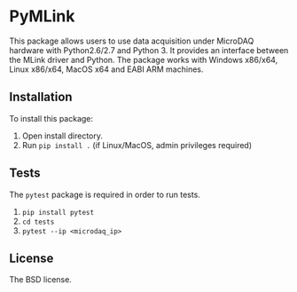 # PyMLink 

This package allows users to use data acquisition under MicroDAQ hardware with Python2.6/2.7 and Python 3. 
It provides an interface between the MLink driver and Python. 
The package works with Windows x86/x64, Linux x86/x64, MacOS x64 and EABI ARM machines.

## Installation

To install this package:<br />
1. Open install directory.<br /> 
2. Run `pip install .` (if Linux/MacOS, admin privileges required)

## Tests 

The `pytest` package is required in order to run tests.<br />
1. `pip install pytest`
2. `cd tests`
3. `pytest --ip <microdaq_ip>`



## License

The BSD license. 

